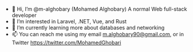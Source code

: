 - 👋 Hi, I’m @m-alghobary (Mohamed Alghobary) A normal Web full-stack developer
- 👀 I’m interested in Laravel, .NET, Vue, and Rust
- 🌱 I’m currently learning more about databases and networking
- 📫 You can reach me using my email m.alghobary90@gmail.com, or in Twitter https://twitter.com/MohamedGhobari

<!---
m-alghobary/m-alghobary is a ✨ special ✨ repository because its `README.md` (this file) appears on your GitHub profile.
You can click the Preview link to take a look at your changes.
--->
